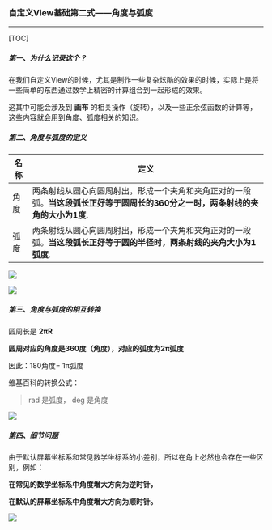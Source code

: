 ### 自定义View基础第二式——角度与弧度

------

[TOC]



##### 第一、为什么记录这个？

在我们自定义View的时候，尤其是制作一些复杂炫酷的效果的时候，实际上是将一些简单的东西通过数学上精密的计算组合到一起形成的效果。

这其中可能会涉及到 **画布** 的相关操作（旋转），以及一些正余弦函数的计算等，这些内容就会用到角度、弧度相关的知识。

##### 第二、角度与弧度的定义

| 名称 | 定义                                                         |
| ---- | ------------------------------------------------------------ |
| 角度 | 两条射线从圆心向圆周射出，形成一个夹角和夹角正对的一段弧。**当这段弧长正好等于圆周长的360分之一时，两条射线的夹角的大小为1度.** |
| 弧度 | 两条射线从圆心向圆周射出，形成一个夹角和夹角正对的一段弧。**当这段弧长正好等于圆的半径时，两条射线的夹角大小为1弧度.** |

![](https://mkdown-1256191338.cos.ap-beijing.myqcloud.com//mkdown20200109160601.png)

![](https://mkdown-1256191338.cos.ap-beijing.myqcloud.com//mkdown20200109160621.png)



##### 第三、角度与弧度的相互转换

圆周长是 **2πR**

**圆周对应的角度是360度（角度），对应的弧度为2π弧度** 

因此：180角度= 1π弧度

维基百科的转换公式：

>  rad 是弧度， deg 是角度 

![](https://mkdown-1256191338.cos.ap-beijing.myqcloud.com//mkdown20200109160640.png)



##### 第四、细节问题

 由于默认屏幕坐标系和常见数学坐标系的小差别，所以在角上必然也会存在一些区别，例如： 

**在常见的数学坐标系中角度增大方向为逆时针，**

**在默认的屏幕坐标系中角度增大方向为顺时针。**

![](https://mkdown-1256191338.cos.ap-beijing.myqcloud.com//mkdown20200109160702.png)

